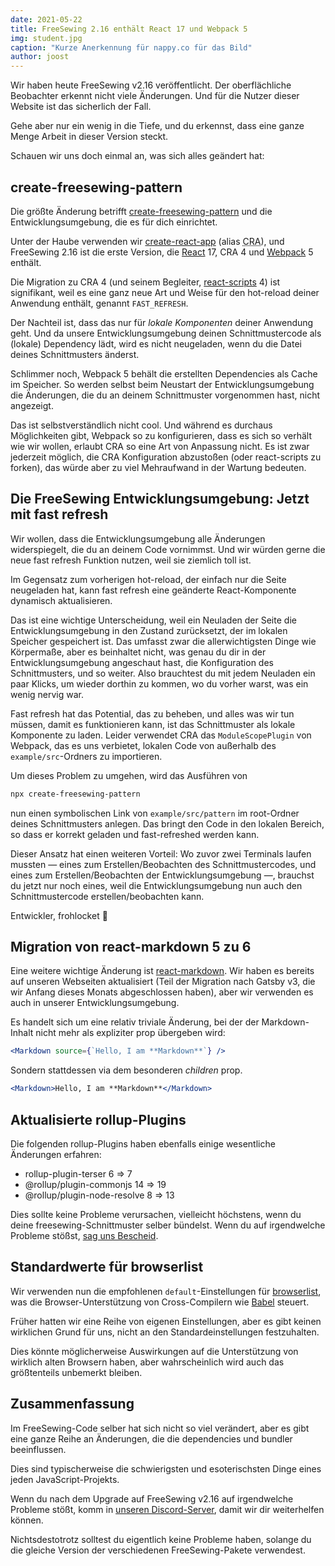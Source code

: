 ```yaml
---
date: 2021-05-22
title: FreeSewing 2.16 enthält React 17 und Webpack 5
img: student.jpg
caption: "Kurze Anerkennung für nappy.co für das Bild"
author: joost
---
```


Wir haben heute FreeSewing v2.16 veröffentlicht. Der oberflächliche Beobachter erkennt nicht viele Änderungen. Und für die Nutzer dieser Website ist das sicherlich der Fall.

Gehe aber nur ein wenig in die Tiefe, und du erkennst, dass eine ganze Menge Arbeit in dieser Version steckt.

Schauen wir uns doch einmal an, was sich alles geändert hat:

## create-freesewing-pattern

Die größte Änderung betrifft [create-freesewing-pattern](https://www.npmjs.com/package/create-freesewing-pattern) und die Entwicklungsumgebung, die es für dich einrichtet.

Unter der Haube verwenden wir [create-react-app](https://www.npmjs.com/package/create-react-app) (alias <abbr title='Create React App'>CRA</abbr>), und FreeSewing 2.16 ist die erste Version, die [React](https://reactjs.org/) 17, CRA 4 und [Webpack](https://webpack.js.org/) 5 enthält.

Die Migration zu CRA 4 (und seinem Begleiter, [react-scripts](https://www.npmjs.com/package/react-scripts) 4) ist signifikant, weil es eine ganz neue Art und Weise für den hot-reload deiner Anwendung enthält, genannt `FAST_REFRESH`.

Der Nachteil ist, dass das nur für *lokale Komponenten* deiner Anwendung geht. Und da unsere Entwicklungsumgebung deinen Schnittmustercode als (lokale) Dependency lädt, wird es nicht neugeladen, wenn du die Datei deines Schnittmusters änderst.

Schlimmer noch, Webpack 5 behält die erstellten Dependencies als Cache im Speicher. So werden selbst beim Neustart der Entwicklungsumgebung die Änderungen, die du an deinem Schnittmuster vorgenommen hast, nicht angezeigt.

Das ist selbstverständlich nicht cool. Und während es durchaus Möglichkeiten gibt, Webpack so zu konfigurieren, dass es sich so verhält wie wir wollen, erlaubt CRA so eine Art von Anpassung nicht. Es ist zwar jederzeit möglich, die CRA Konfiguration abzustoßen (oder react-scripts zu forken), das würde aber zu viel Mehraufwand in der Wartung bedeuten.

## Die FreeSewing Entwicklungsumgebung: Jetzt mit fast refresh

Wir wollen, dass die Entwicklungsumgebung alle Änderungen widerspiegelt, die du an deinem Code vornimmst. Und wir würden gerne die neue fast refresh Funktion nutzen, weil sie ziemlich toll ist.

Im Gegensatz zum vorherigen hot-reload, der einfach nur die Seite neugeladen hat, kann fast refresh eine geänderte React-Komponente dynamisch aktualisieren.

Das ist eine wichtige Unterscheidung, weil ein Neuladen der Seite die Entwicklungsumgebung in den Zustand zurücksetzt, der im lokalen Speicher gespeichert ist. Das umfasst zwar die allerwichtigsten Dinge wie Körpermaße, aber es beinhaltet nicht, was genau du dir in der Entwicklungsumgebung angeschaut hast, die Konfiguration des Schnittmusters, und so weiter. Also brauchtest du mit jedem Neuladen ein paar Klicks, um wieder dorthin zu kommen, wo du vorher warst, was ein wenig nervig war.

Fast refresh hat das Potential, das zu beheben, und alles was wir tun müssen, damit es funktionieren kann, ist das Schnittmuster als lokale Komponente zu laden. Leider verwendet CRA das `ModuleScopePlugin` von Webpack, das es uns verbietet, lokalen Code von außerhalb des `example/src`-Ordners zu importieren.

Um dieses Problem zu umgehen, wird das Ausführen von

```bash
npx create-freesewing-pattern
```

nun einen symbolischen Link von `example/src/pattern` im root-Ordner deines Schnittmusters anlegen. Das bringt den Code in den lokalen Bereich, so dass er korrekt geladen und fast-refreshed werden kann.

Dieser Ansatz hat einen weiteren Vorteil: Wo zuvor zwei Terminals laufen mussten — eines zum Erstellen/Beobachten des Schnittmustercodes, und eines zum Erstellen/Beobachten der Entwicklungsumgebung —, brauchst du jetzt nur noch eines, weil die Entwicklungsumgebung nun auch den Schnittmustercode erstellen/beobachten kann.

Entwickler, frohlocket 🎉

## Migration von react-markdown 5 zu 6

Eine weitere wichtige Änderung ist [react-markdown](https://www.npmjs.com/package/react-markdown). Wir haben es bereits auf unseren Webseiten aktualisiert (Teil der Migration nach Gatsby v3, die wir Anfang dieses Monats abgeschlossen haben), aber wir verwenden es auch in unserer Entwicklungsumgebung.

Es handelt sich um eine relativ triviale Änderung, bei der der Markdown-Inhalt nicht mehr als expliziter prop übergeben wird:

```jsx
<Markdown source={`Hello, I am **Markdown**`} />
```

Sondern stattdessen via dem besonderen *children* prop.

```jsx
<Markdown>Hello, I am **Markdown**</Markdown>
```

## Aktualisierte rollup-Plugins

Die folgenden rollup-Plugins haben ebenfalls einige wesentliche Änderungen erfahren:

- rollup-plugin-terser 6 => 7
- @rollup/plugin-commonjs 14 => 19
- @rollup/plugin-node-resolve 8 => 13

Dies sollte keine Probleme verursachen, vielleicht höchstens, wenn du deine freesewing-Schnittmuster selber bündelst. Wenn du auf irgendwelche Probleme stößst, [sag uns Bescheid](https://discord.freesewing.org/).

## Standardwerte für browserlist

Wir verwenden nun die empfohlenen `default`-Einstellungen für [browserlist](https://github.com/browserslist/browserslist), was die Browser-Unterstützung von Cross-Compilern wie [Babel](https://babeljs.io/) steuert.

Früher hatten wir eine Reihe von eigenen Einstellungen, aber es gibt keinen wirklichen Grund für uns, nicht an den Standardeinstellungen festzuhalten.

Dies könnte möglicherweise Auswirkungen auf die Unterstützung von wirklich alten Browsern haben, aber wahrscheinlich wird auch das größtenteils unbemerkt bleiben.

## Zusammenfassung

Im FreeSewing-Code selber hat sich nicht so viel verändert, aber es gibt eine ganze Reihe an Änderungen, die die dependencies und bundler beeinflussen.

Dies sind typischerweise die schwierigsten und esoterischsten Dinge eines jeden JavaScript-Projekts.

Wenn du nach dem Upgrade auf FreeSewing v2.16 auf irgendwelche Probleme stößt, komm in [unseren Discord-Server](https://discord.freesewing.org/), damit wir dir weiterhelfen können.

Nichtsdestotrotz solltest du eigentlich keine Probleme haben, solange du die gleiche Version der verschiedenen FreeSewing-Pakete verwendest.
